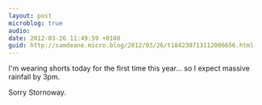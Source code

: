 ```yaml
---
layout: post
microblog: true
audio: 
date: 2012-03-26 11:49:59 +0100
guid: http://samdeane.micro.blog/2012/03/26/t184230713112006656.html
---
```

I'm wearing shorts today for the first time this year… so I expect massive rainfall by 3pm. 

Sorry Stornoway.
